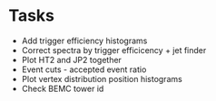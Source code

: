 # Tasks

- Add trigger efficiency histograms
- Correct spectra by trigger efficicency + jet finder
- Plot HT2 and JP2 together
- Event cuts - accepted event ratio
- Plot vertex distribution position histograms
- Check BEMC tower id